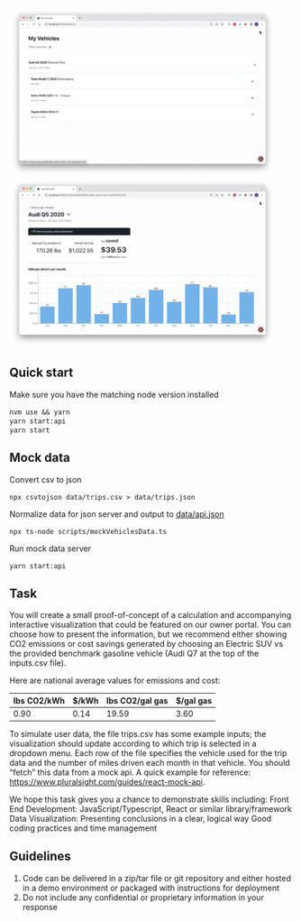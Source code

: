 <img src="./docs/MyVehiclesPreview.png" height="300px" style="border-radius:12px">
<img src="./docs/VehicleDetailPreview.png" height="300px" style="border-radius:12px">

## Quick start

Make sure you have the matching node version installed

```
nvm use && yarn
yarn start:api
yarn start
```

## Mock data

Convert csv to json

```
npx csvtojson data/trips.csv > data/trips.json
```

Normalize data for json server and output to [data/api.json](./data/api.json)

```
npx ts-node scripts/mockVehiclesData.ts
```

Run mock data server

```
yarn start:api
```

## Task

You will create a small proof-of-concept of a calculation and accompanying interactive visualization that could be featured on our owner portal. You can choose how to present the information, but we recommend either showing CO2 emissions or cost savings generated by choosing an Electric SUV vs the provided benchmark gasoline vehicle (Audi Q7 at the top of the inputs.csv file).

Here are national average values for emissions and cost:

| lbs CO2/kWh | $/kWh | lbs CO2/gal gas | $/gal gas |
| ----------- | ----- | --------------- | --------- |
| 0.90        | 0.14  | 19.59           | 3.60      |

To simulate user data, the file trips.csv has some example inputs; the visualization should update according to which trip is selected in a dropdown menu. Each row of the file specifies the vehicle used for the trip data and the number of miles driven each month in that vehicle. You should “fetch” this data from a mock api. A quick example for reference: https://www.pluralsight.com/guides/react-mock-api.

We hope this task gives you a chance to demonstrate skills including:
Front End Development: JavaScript/Typescript, React or similar library/framework
Data Visualization: Presenting conclusions in a clear, logical way
Good coding practices and time management

## Guidelines

1. Code can be delivered in a zip/tar file or git repository and either hosted in a demo environment or packaged with instructions for deployment
2. Do not include any confidential or proprietary information in your response
